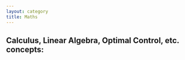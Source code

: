 ```yaml
---
layout: category
title: Maths
---
```


## Calculus, Linear Algebra, Optimal Control, etc. concepts:
